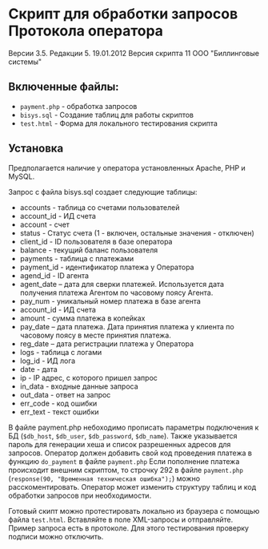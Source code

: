 # Скрипт для обработки запросов Протокола оператора 
Версии 3.5. Редакции 5. 19.01.2012 
Версия скрипта 11
ООО "Биллинговые системы"

## Включенные файлы: 
* `payment.php` - обработка запросов 
* `bisys.sql` - Создание таблиц для работы скриптов 
* `test.html` - Форма для локального тестирования скрипта

## Установка 

Предполагается наличие у оператора установленных Apache, PHP и MySQL.

Запрос с файла bisys.sql создает следующие таблицы: 
* accounts - таблица со счетами пользователей 
* account_id - ИД счета 
* account - счет 
* status - Статус счета (1 - включен, остальные значения - отключен) 
* client_id - ID пользователя в базе оператора 
* balance - текущий баланс пользователя 
* payments - таблица с платежами 
* payment_id - идентификатор платежа у Оператора 
* agend_id - ID агента 
* agent_date – дата для сверки платежей. Используется дата получения платежа Агентом по часовому поясу Агента. 
* pay_num - уникальный номер платежа в базе агента 
* account_id - ИД счета 
* amount - сумма платежа в копейках 
* pay_date – дата платежа. Дата принятия платежа у клиента по часовому поясу в месте принятия платежа. 
* reg_date – дата регистрации платежа у Оператора 
* logs - таблица с логами 
* log_id - ИД лога 
* date - дата 
* ip - IP адрес, с которого пришел запрос 
* in_data - входные данные запроса 
* out_data - ответ на запрос 
* err_code - код ошибки 
* err_text - текст ошибки

В файле payment.php небоходимо прописать параметры подключения к БД (`$db_host`, `$db_user`, `$db_password`, `$db_name`). 
Также указывается пароль для генерации хеша и список разрешенных адресов для запросов. Оператор должен добавить свой код проведения платежа в функцию `do_payment` в файле `payment.php` Если пополнение платежа происходит внешним скриптом, то строчку 292 в файле `payment.php` (`response(90, "Временная техническая ошибка");`) можно расскоментировать. 
Оператор может изменить структуру таблиц и код обработки запросов при необходимости.

Готовый скипт можно протестировать локально из браузера с помощью файла `test.html`. Вставляйте в поле XML-запросы и отправляйте. Пример запроса есть в протоколе. Для этого тестирования проверку подписи можно отключить.